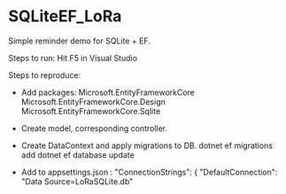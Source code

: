 # SQLiteEF_LoRa

Simple reminder demo for SQLite + EF.

Steps to run:
Hit F5 in Visual Studio 

Steps to reproduce:

- Add packages: 
  Microsoft.EntityFrameworkCore
  Microsoft.EntityFrameworkCore.Design
  Microsoft.EntityFrameworkCore.Sqlite

- Create model, corresponding controller. 
- Create DataContext and apply migrations to DB.
  dotnet ef migrations add <MigrationName>
  dotnet ef database update

- Add to appsettings.json : 
   "ConnectionStrings": {
    "DefaultConnection": "Data Source=LoRaSQLite.db"